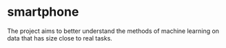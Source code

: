 # smartphone
The project aims to better understand the methods of machine learning on data that has size close to real tasks.
